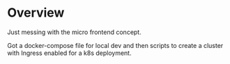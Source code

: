 # Overview

Just messing with the micro frontend concept.

Got a docker-compose file for local dev and then scripts to create a cluster with Ingress enabled for a k8s deployment.